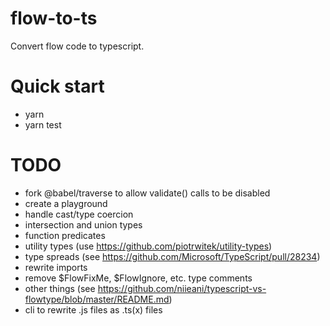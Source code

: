 # flow-to-ts

Convert flow code to typescript.

# Quick start

- yarn
- yarn test

# TODO

- fork @babel/traverse to allow validate() calls to be disabled
- create a playground
- handle cast/type coercion
- intersection and union types
- function predicates
- utility types (use https://github.com/piotrwitek/utility-types)
- type spreads (see https://github.com/Microsoft/TypeScript/pull/28234)
- rewrite imports
- remove $FlowFixMe, $FlowIgnore, etc. type comments
- other things (see https://github.com/niieani/typescript-vs-flowtype/blob/master/README.md)
- cli to rewrite .js files as .ts(x) files

